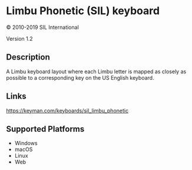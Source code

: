 Limbu Phonetic (SIL) keyboard
==============

© 2010-2019 SIL International

Version 1.2

Description
-----------

A Limbu keyboard layout where each Limbu letter is mapped as 
closely as possible to a corresponding key on the US English keyboard.

Links
-----
https://keyman.com/keyboards/sil_limbu_phonetic

Supported Platforms
-------------------
 * Windows
 * macOS
 * Linux
 * Web

